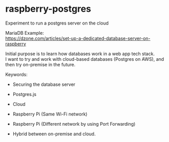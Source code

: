 # raspberry-postgres
Experiment to run a postgres server on the cloud

MariaDB Example:\
https://dzone.com/articles/set-up-a-dedicated-database-server-on-raspberry

Initial purpose is to learn how databases work in a web app tech stack.\
I want to try and work with cloud-based databases (Postgres on AWS), and then try on-premise in the future.

Keywords:
- Securing the database server
- Postgres.js

- Cloud
- Raspberry Pi (Same Wi-Fi network)
- Raspberry Pi (Different network by using Port Forwarding)
- Hybrid between on-premise and cloud.
